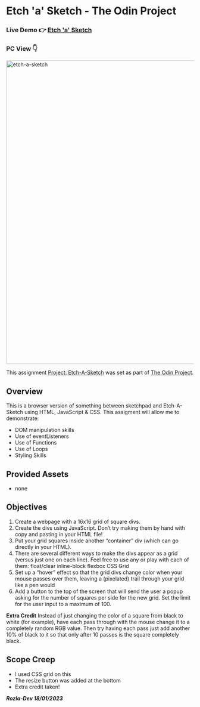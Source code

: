# Etch 'a' Sketch - The Odin Project

### Live Demo :point_right: <a href="https://curveservices.github.io/etch_a_sketch/">Etch 'a' Sketch</a>

### PC View :point_down:
<img width="814" alt="etch-a-sketch" src="https://user-images.githubusercontent.com/101556296/220722832-bb34da78-2be6-4f5c-af7d-1268865381af.png">

This assignment <a href="https://www.theodinproject.com/lessons/foundations-etch-a-sketch">Project: Etch-A-Sketch</a> was set as part of <a href="https://www.theodinproject.com/">The Odin Project</a>. 

## Overview

 This is a browser version of something between sketchpad and Etch-A-Sketch using HTML, JavaScript & CSS. 
 This assigment will allow me to demonstrate:

- DOM manipulation skills
- Use of eventListeners
- Use of Functions
- Use of Loops
- Styling Skills
 

## Provided Assets
- none

## Objectives

1. Create a webpage with a 16x16 grid of square divs.
2. Create the divs using JavaScript. Don’t try making them by hand with copy and pasting in your HTML file!
3. Put your grid squares inside another “container” div (which can go directly in your HTML).
4. There are several different ways to make the divs appear as a grid (versus just one on each line). Feel free to use any or play with each of them: 
float/clear
inline-block
flexbox
CSS Grid
5. Set up a “hover” effect so that the grid divs change color when your mouse passes over them, leaving a (pixelated) trail through your grid like a pen would
6. Add a button to the top of the screen that will send the user a popup asking for the number of squares per side for the new grid. Set the limit for the user input to a maximum of 100.

**Extra Credit**
Instead of just changing the color of a square from black to white (for example), have each pass through with the mouse change it to a completely random RGB value. Then try having each pass just add another 10% of black to it so that only after 10 passes is the square completely black.

## Scope Creep

- I used CSS grid on this
- The resize button was added at the bottom
- Extra credit taken!

***Rozla-Dev 18/01/2023***
